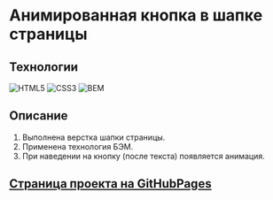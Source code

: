 # Анимированная кнопка в шапке страницы

## Технологии

![HTML5](https://img.shields.io/badge/-HTML5-e34f26?logo=html5&logoColor=white)
![CSS3](https://img.shields.io/badge/-CSS3-1572b6?logo=css3&logoColor=white)
![BEM](https://img.shields.io/badge/-BEM-yellowgreen)

## Описание

1. Выполнена верстка шапки страницы.
2. Применена технология БЭМ.
3. При наведении на кнопку (после текста) появляется анимация.

## [Страница проекта на GitHubPages](https://ekaterinatet.github.io/button/)
